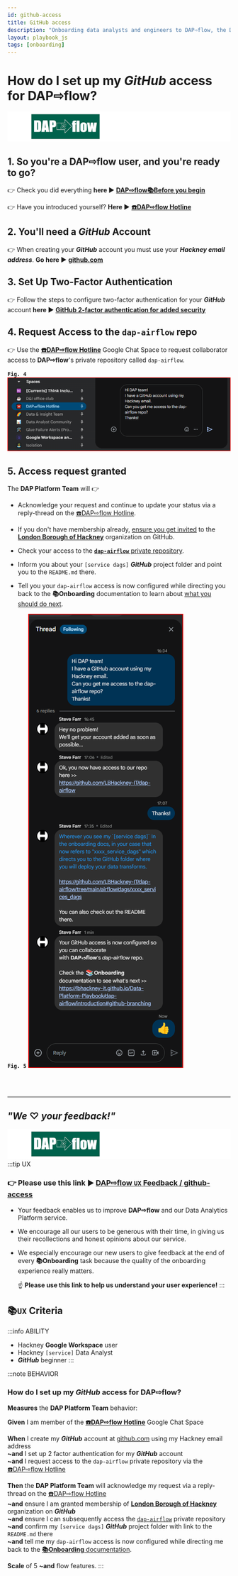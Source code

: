 ```yaml
---
id: github-access
title: GitHub access
description: "Onboarding data analysts and engineers to DAP⇨flow, the Data Analytics Platform Airflow integration."
layout: playbook_js
tags: [onboarding]
---
```


# How do I set up my ***GitHub*** access for **DAP⇨flow**?
![DAP⇨flow](../images/DAPairflowFLOWleft.png)  

## 1. So you're a DAP⇨flow user, and you're ready to go?
 
👉 Check you did everything **here ►** **[DAP⇨flow📚Before you begin](../onboarding/begin)** 

👉 Have you introduced yourself? **Here ►** [**☎️DAP⇨flow Hotline**](https://chat.google.com/room/AAAAZYTZYPE/w4EMQuK-9QA/w4EMQuK-9QA?cls=10)  
      
## 2. You'll need a ***GitHub*** Account

👉 When creating your ***GitHub*** account you must use your ***Hackney email address***. **Go here ►** [**github.com**](https://github.com/) 

## 3. Set Up Two-Factor Authentication

👉 Follow the steps to configure two-factor authentication for your ***GitHub*** account **here ►** [**GitHub 2-factor authentication for added security**](https://docs.github.com/en/authentication/securing-your-account-with-two-factor-authentication-2fa/configuring-two-factor-authentication)

## 4. Request Access to the `dap-airflow` repo

👉 Use the [**☎️DAP⇨flow Hotline**](https://chat.google.com/room/AAAAZYTZYPE?cls=7)  Google Chat Space to request collaborator access to **DAP⇨flow**'s private repository called `dap-airflow`.

**`Fig. 4`** ![Fig. 4](../images/github-access-four.png)

## 5. Access request granted
The **DAP Platform Team** will 👉

* Acknowledge your request and continue to update your status via a reply-thread on the [☎️DAP⇨flow Hotline](https://chat.google.com/room/AAAAZYTZYPE?cls=7).

* If you don't have membership already, [ensure you get invited](https://docs.github.com/en/enterprise-cloud@latest/organizations/managing-membership-in-your-organization/inviting-users-to-join-your-organization) to the [**London Borough of Hackney**](https://github.com/LBHackney-IT) organization on GitHub.

* Check your access to the [**`dap-airflow`** private repository](https://github.com/LBHackney-IT/dap-airflow).

* Inform you about your `[service dags]` ***GitHub*** project folder and point you to the `README.md` there.

* Tell you your `dap-airflow` access is now configured while directing you back to the **📚Onboarding** documentation to learn about [what you should do next](../introduction#github-branching).


**`Fig. 5`** ![Fig. 5](../images/github-access-five.png)

<br> 
</br>  

---
## ***"We* ♡ *your feedback!"***  

![DAP⇨flow](../images/DAPairflowFLOWleft.png)  
:::tip UX  
### 👉 Please use **this link ►** [**DAP⇨flow** `UX` **Feedback / github-access**](https://docs.google.com/forms/d/e/1FAIpQLSdqeNyWIPMNBHEr-YSyxnXQ4ggTwJPkffMYgFaJ4hGEhIL6LA/viewform?usp=pp_url&entry.339550210=github-access)  

- Your feedback enables us to improve **DAP⇨flow** and our Data Analytics Platform service.  
- We encourage all our users to be generous with their time, in giving us their recollections and honest opinions about our service.  
- We especially encourage our new users to give feedback at the end of every **📚Onboarding** task because the quality of the onboarding experience really matters.  

    ☝ **Please use this link to help us understand your user experience!**
:::

## 📚`UX` Criteria  
:::info ABILITY  
* Hackney **Google Workspace** user 
* Hackney `[service]` Data Analyst
* ***GitHub*** beginner
:::

:::note BEHAVIOR  
### How do I set up my ***GitHub*** access for **DAP⇨flow**?
**Measures** the **DAP Platform Team** behavior:  

**Given** I am member of the [**☎️DAP⇨flow Hotline**](https://chat.google.com/room/AAAAZYTZYPE?cls=7) Google Chat Space

**When** I create my ***GitHub*** account at [github.com](https://github.com/) using my Hackney email address  
**~and** I set up 2 factor authentication for my ***GitHub*** account  
**~and** I request access to the `dap-airflow` private repository via the [☎️DAP⇨flow Hotline](https://chat.google.com/room/AAAAZYTZYPE?cls=7)


**Then** the **DAP Platform Team** will acknowledge my request via a reply-thread on the [☎️DAP⇨flow Hotline](https://chat.google.com/room/AAAAZYTZYPE?cls=7)   
**~and** ensure I am granted membership of [**London Borough of Hackney**](https://github.com/LBHackney-IT) organization on ***GitHub***  
**~and** ensure I can subsequently access the [`dap-airflow`](https://github.com/LBHackney-IT/dap-airflow) private repository  
**~and** confirm my `[service dags]` ***GitHub*** project folder with link to the `README.md` there  
**~and** tell me my `dap-airflow` access is now configured while directing me back to the [**📚Onboarding** documentation](../introduction#github-branching). 

**Scale** of 5 **~and** flow features.
:::
